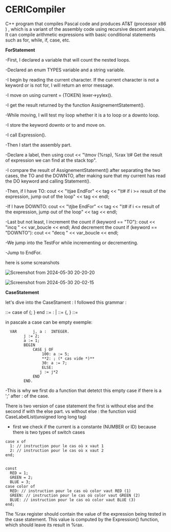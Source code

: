 # CERICompiler
C++ program that compiles Pascal code and produces AT&T (processor x86 ) , which is a variant of the assembly code using recursive descent analysis. It can compile arithmetic expressions with basic conditional statements such as for, while, if, case, etc.

**ForStatement**

-First, I declared a variable that will count the nested loops.

-Declared an enum TYPES variable and a string variable.

-I begin by reading the current character. If the current character is not a keyword or is not for, I will return an error message.

-I move on using current = (TOKEN) lexer->yylex().

-I get the result returned by the function AssignementStatement().

-While moving, I will test my loop whether it is a to loop or a downto loop.

-I store the keyword downto or to and move on.

-I call Expression().

-Then I start the assembly part.

-Declare a label, then using cout << "\tmov (%rsp), %rax \t# Get the result of expression we can find at the stack top".

-I compare the result of AssignementStatement() after separating the two cases, the TO and the DOWNTO, after making sure that my current has read the DO keyword and calling Statement().

-Then, if I have TO:
cout << "\tjae EndFor" << tag << "\t# if i >= result of the expression, jump out of the loop" << tag << endl;

-If I have DOWNTO:
cout << "\tjbe EndFor" << tag << "\t# if i <= result of the expression, jump out of the loop" << tag << endl;

-Last but not least, I increment the count if (keyword == "TO"):
cout << "incq " << var_boucle << endl;
And decrement the count if (keyword == "DOWNTO"):
cout << "decq " << var_boucle << endl;

-We jump into the TestFor while incrementing or decrementing.

-Jump to EndFor.

here is some screanshots 






![Screenshot from 2024-05-30 20-20-20](https://github.com/melissamelissa20032003/CERICompiler/assets/109720240/7e5cd2bd-d1b0-4ad7-9b14-ecb807797a9a)

![Screenshot from 2024-05-30 20-02-15](https://github.com/melissamelissa20032003/CERICompiler/assets/109720240/d6ef06d0-f8ed-48de-969f-fe4c12420a63)



__CaseStatement__

let's dive into the CaseStament :
I followed this grammar :

<case statement> ::= case <expression> of <case list element> {; <case list element> } end
<case list element> ::= <case label list> : <statement> | <empty>
<case label list> ::= <constant> {, <constant> }
<empty>::=

in pascale a  case can be empty exemple: 
```
  VAR		j, a :	INTEGER.
        j := 2;
        a := 1;
        BEGIN
            CASE j OF
                100: a := 5;
                **2: ; (* cas vide *)**
                30: a := 7;
                ELSE:
               j := j*2
            END
        END.
```
-This is why we first do a function that detetct this empty case if there is a ';' after : of the case.

There is two version of case statement the first is without else and the second if with the else part.
vs without else :
the function void CaseLabelList(unsigned long long tag)
- first we check if the current is a constante (NUMBER or ID) because there is two types of switch cases
``` 
case x of
  1: // instruction pour le cas où x vaut 1
  2: // instruction pour le cas où x vaut 2
end;


const
  RED = 1;
  GREEN = 2;
  BLUE = 3;
case color of
  RED: // instruction pour le cas où color vaut RED (1)
  GREEN: // instruction pour le cas où color vaut GREEN (2)
  BLUE: // instruction pour le cas où color vaut BLUE (3)
end;

```
The %rax register should contain the value of the expression being tested in the case statement. This value is computed by the Expression() function, which should leave its result in %rax.















